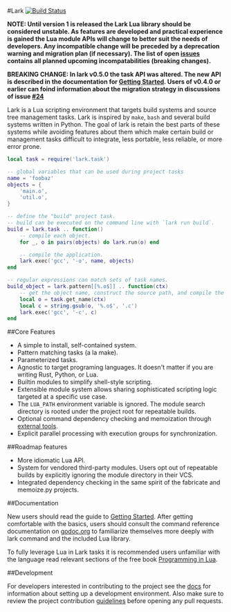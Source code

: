#Lark [![Build Status](https://travis-ci.org/bmatsuo/lark.svg?branch=master)](https://travis-ci.org/bmatsuo/lark)

**NOTE:  Until version 1 is released the Lark Lua library should be considered
unstable.  As features are developed and practical experience is gained the Lua
module APIs will change to better suit the needs of developers.  Any
incompatible change will be preceded by a deprecation warning and migration
plan (if necessary).  The list of open [issues](/issues) contains all planned
upcoming incompatabilities (breaking changes).**

**BREAKING CHANGE: In lark v0.5.0 the task API was altered.  The new API is
described in the documentation for [Getting Started](docs/getting_started.md).
Users of v0.4.0 or earlier can foind information about the migration strategy
in discussions of issue [#24](https://github.com/bmatsuo/lark/issues/24)**

Lark is a Lua scripting environment that targets build systems and source tree
management tasks.  Lark is inspired by `make`, `bash` and several build systems
written in Python.  The goal of lark is retain the best parts of these systems
while avoiding features about them which make certain build or management tasks
difficult to integrate, less portable, less reliable, or more error prone.

```lua
local task = require('lark.task')

-- global variables that can be used during project tasks
name = 'foobaz'
objects = {
    'main.o',
    'util.o',
}

-- define the "build" project task.
-- build can be executed on the command line with `lark run build`.
build = lark.task .. function()
    -- compile each object.
    for _, o in pairs(objects) do lark.run(o) end

    -- compile the application.
    lark.exec('gcc', '-o', name, objects)
end

-- regular expressions can match sets of task names.
build_object = lark.pattern[[%.o$]] .. function(ctx)
    -- get the object name, construct the source path, and compile the object.
    local o = task.get_name(ctx)
    local c = string.gsub(o, '%.o$', '.c')
    lark.exec('gcc', '-c', c)
end
```

##Core Features

- A simple to install, self-contained system.
- Pattern matching tasks (a la make).
- Parameterized tasks.
- Agnostic to target programing languages.  It doesn't matter if you are
  writing Rust, Python, or Lua.
- Builtin modules to simplify shell-style scripting.
- Extensible module system allows sharing sophisticated scripting logic
  targeted at a specific use case.
- The `LUA_PATH` environment variable is ignored. The module search directory
  is rooted under the project root for repeatable builds.
- Optional command dependency checking and memoization through [external
  tools](docs/memoize.md).
- Explicit parallel processing with execution groups for synchronization.

##Roadmap features

- More idiomatic Lua API.
- System for vendored third-party modules.  Users opt out of repeatable builds
  by explicitly ignoring the module directory in their VCS. 
- Integrated dependency checking in the same spirit of the fabricate and
  memoize.py projects.

##Documentation

New users should read the guide to [Getting Started](docs/getting_started.md).
After getting comfortable with the basics, users should consult the command
reference documentation on
[godoc.org](https://godoc.org/github.com/bmatsuo/lark/cmd/lark) to familiarize
themselves more deeply with lark command and the included Lua library.

To fully leverage Lua in Lark tasks it is recommended users unfamiliar with the
language read relevant sections of the free book [Programming in
Lua](http://www.lua.org/pil/contents.html).


##Development

For developers interested in contributing to the project see the
[docs](docs/development.md) for information about setting up a development
environment.  Also make sure to review the project contribution
[guidelines](CONTRIBUTING.md) before opening any pull requests.
